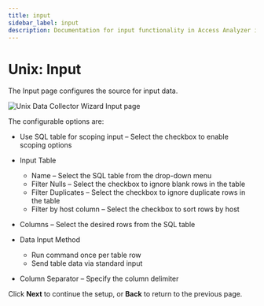 ```yaml
---
title: input
sidebar_label: input
description: Documentation for input functionality in Access Analyzer including configuration and usage information.
---
```


# Unix: Input

The Input page configures the source for input data.

![Unix Data Collector Wizard Input page](/img/product_docs/accessanalyzer/admin/datacollector/unix/input.webp)

The configurable options are:

- Use SQL table for scoping input – Select the checkbox to enable scoping options
- Input Table

  - Name – Select the SQL table from the drop-down menu
  - Filter Nulls – Select the checkbox to ignore blank rows in the table
  - Filter Duplicates – Select the checkbox to ignore duplicate rows in the table
  - Filter by host column – Select the checkbox to sort rows by host

- Columns – Select the desired rows from the SQL table
- Data Input Method

  - Run command once per table row
  - Send table data via standard input

- Column Separator – Specify the column delimiter

Click **Next** to continue the setup, or **Back** to return to the previous page.
